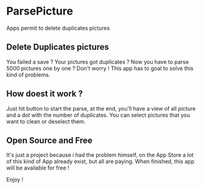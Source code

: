 # ParsePicture
Apps permit to delete duplicates pictures

## Delete Duplicates pictures
You failed a save ? Your pictures got duplicates ? Now you have to parse 5000 pictures one by one ? 
Don't worry ! This app has to goal to solve this kind of problems.

## How doest it work ?
Just hit button to start the parse, at the end, you'll have a view of all picture and a dot with the number of duplicates.
You can select pictures that you want to clean or deselect them.

## Open Source and Free
It's just a project because i had the problem himself, on the App Store a lot of this kind of App already exist, but all are paying.
When finished, this app will be available for free !

Enjoy !
